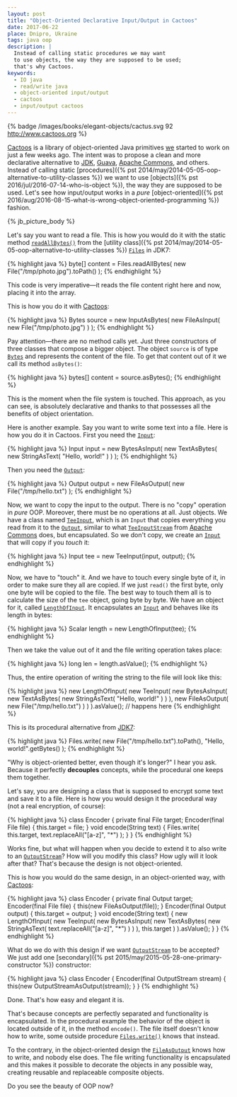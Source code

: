 ```yaml
---
layout: post
title: "Object-Oriented Declarative Input/Output in Cactoos"
date: 2017-06-22
place: Dnipro, Ukraine
tags: java oop
description: |
  Instead of calling static procedures we may want
  to use objects, the way they are supposed to be used;
  that's why Cactoos.
keywords:
  - IO java
  - read/write java
  - object-oriented input/output
  - cactoos
  - input/output cactoos
---
```


{% badge /images/books/elegant-objects/cactus.svg 92 http://www.cactoos.org %}

[Cactoos](http://www.cactoos.org) is a library of object-oriented
Java primitives
[we](https://github.com/yegor256/cactoos#contributors)
started to work on just a few weeks ago. The intent was to
propose a clean and more declarative alternative to
[JDK](https://en.wikipedia.org/wiki/Java_Development_Kit),
[Guava](https://github.com/google/guava),
[Apache Commons](https://commons.apache.org/),
and others. Instead of calling static
[procedures]({% pst 2014/may/2014-05-05-oop-alternative-to-utility-classes %})
we want to use [objects]({% pst 2016/jul/2016-07-14-who-is-object %}),
the way they are supposed to be used. Let's see how input/output works in a _pure_
[object-oriented]({% pst 2016/aug/2016-08-15-what-is-wrong-object-oriented-programming %})
fashion.

<!--more-->

{% jb_picture_body %}

Let's say you want to read a file. This is how you would do it with the static method
[`readAllBytes()`](https://docs.oracle.com/javase/7/docs/api/java/nio/file/Files.html#readAllBytes%28java.nio.file.Path%29) from the
[utility class]({% pst 2014/may/2014-05-05-oop-alternative-to-utility-classes %})
[`Files`](https://docs.oracle.com/javase/7/docs/api/java/nio/file/Files.html)
in JDK7:

{% highlight java %}
byte[] content = Files.readAllBytes(
  new File("/tmp/photo.jpg").toPath()
);
{% endhighlight %}

This code is very imperative&mdash;it reads the file content right here and now,
placing it into the array.

This is how you do it with [Cactoos](https://github.com/yegor256/cactoos):

{% highlight java %}
Bytes source = new InputAsBytes(
  new FileAsInput(
    new File("/tmp/photo.jpg")
  )
);
{% endhighlight %}

Pay attention&mdash;there are no method calls yet. Just three constructors
of three classes that compose a bigger object. The object `source` is of type
[`Bytes`](http://static.javadoc.io/org.cactoos/cactoos/0.2/org/cactoos/Bytes.html)
and represents the content of the file. To get that content
out of it we call its method `asBytes()`:

{% highlight java %}
bytes[] content = source.asBytes();
{% endhighlight %}

This is the moment when the file system is touched. This approach, as you
can see, is absolutely declarative and thanks to that possesses all the
benefits of object orientation.

Here is another example. Say you want to write some text into a file. Here
is how you do it in Cactoos. First you need the
[`Input`](http://static.javadoc.io/org.cactoos/cactoos/0.2/org/cactoos/Input.html):

{% highlight java %}
Input input = new BytesAsInput(
  new TextAsBytes(
    new StringAsText(
      "Hello, world!"
    )
  )
);
{% endhighlight %}

Then you need the [`Output`](http://static.javadoc.io/org.cactoos/cactoos/0.2/org/cactoos/Output.html):

{% highlight java %}
Output output = new FileAsOutput(
  new File("/tmp/hello.txt")
);
{% endhighlight %}

Now, we want to copy the input to the output. There is no "copy" operation
in _pure_ OOP. Moreover, there must be no operations at all. Just objects. We
have a class named
[`TeeInput`](http://static.javadoc.io/org.cactoos/cactoos/0.2/org/cactoos/io/TeeInput.html),
which is an `Input` that copies everything
you read from it to the
[`Output`](http://static.javadoc.io/org.cactoos/cactoos/0.2/org/cactoos/Output.html),
similar to what
[`TeeInputStream`](https://commons.apache.org/proper/commons-io/javadocs/api-1.4/org/apache/commons/io/input/TeeInputStream.html)
from [Apache Commons](https://commons.apache.org/) does, but encapsulated. So we don't copy, we create an
[`Input`](http://static.javadoc.io/org.cactoos/cactoos/0.2/org/cactoos/Input.html)
that will copy if you _touch_ it:

{% highlight java %}
Input tee = new TeeInput(input, output);
{% endhighlight %}

Now, we have to "touch" it. And we have to touch every single byte of it,
in order to make sure they all are copied. If we just `read()` the first
byte, only one byte will be copied to the file. The best way to touch them
all is to calculate the size of the `tee` object, going byte by byte. We
have an object for it, called
[`LengthOfInput`](http://static.javadoc.io/org.cactoos/cactoos/0.2/org/cactoos/io/LengthOfInput.html).
It encapsulates an
[`Input`](http://static.javadoc.io/org.cactoos/cactoos/0.2/org/cactoos/Input.html)
and behaves like its length in bytes:

{% highlight java %}
Scalar<Long> length = new LengthOfInput(tee);
{% endhighlight %}

Then we take the value out of it and the file writing operation takes place:

{% highlight java %}
long len = length.asValue();
{% endhighlight %}

Thus, the entire operation of writing the string to the file will
look like this:

{% highlight java %}
new LengthOfInput(
  new TeeInput(
    new BytesAsInput(
      new TextAsBytes(
        new StringAsText(
          "Hello, world!"
        )
      )
    ),
    new FileAsOutput(
      new File("/tmp/hello.txt")
    )
  )
).asValue(); // happens here
{% endhighlight %}

This is its procedural alternative from
[JDK7](https://docs.oracle.com/javase/7/docs/api/java/nio/file/Files.html#write%28java.nio.file.Path,%20byte[],%20java.nio.file.OpenOption...%29):

{% highlight java %}
Files.write(
  new File("/tmp/hello.txt").toPath(),
  "Hello, world!".getBytes()
);
{% endhighlight %}

"Why is object-oriented better, even though it's longer?" I hear you ask.
Because it perfectly **decouples** concepts, while the procedural one keeps
them together.

Let's say, you are designing a class that is supposed
to encrypt some text and save it to a file. Here is how you would
design it the procedural way (not a real encryption, of course):

{% highlight java %}
class Encoder {
  private final File target;
  Encoder(final File file) {
    this.target = file;
  }
  void encode(String text) {
    Files.write(
      this.target,
      text.replaceAll("[a-z]", "*")
    );
  }
}
{% endhighlight %}

Works fine, but what will happen when you decide to extend it to also write to
an [`OutputStream`](https://docs.oracle.com/javase/7/docs/api/java/io/OutputStream.html)?
How will you modify this class? How ugly will it look after that?
That's because the design is not object-oriented.

This is how you would do the same design, in an object-oriented way,
with [Cactoos](http://www.cactoos.org):

{% highlight java %}
class Encoder {
  private final Output target;
  Encoder(final File file) {
    this(new FileAsOutput(file));
  }
  Encoder(final Output output) {
    this.target = output;
  }
  void encode(String text) {
    new LengthOfInput(
      new TeeInput(
        new BytesAsInput(
          new TextAsBytes(
            new StringAsText(
              text.replaceAll("[a-z]", "*")
            )
          )
        ),
        this.target
      )
    ).asValue();
  }
}
{% endhighlight %}

What do we do with this design if we want
[`OutputStream`](https://docs.oracle.com/javase/7/docs/api/java/io/OutputStream.html)
to be accepted? We just add one
[secondary]({% pst 2015/may/2015-05-28-one-primary-constructor %}) constructor:

{% highlight java %}
class Encoder {
  Encoder(final OutputStream stream) {
    this(new OutputStreamAsOutput(stream));
  }
}
{% endhighlight %}

Done. That's how easy and elegant it is.

That's because concepts are perfectly separated and functionality
is encapsulated. In the procedural example the behavior of the object is
located outside of it, in the method `encode()`. The file itself doesn't know
how to write, some outside procedure
[`Files.write()`](https://docs.oracle.com/javase/7/docs/api/java/nio/file/Files.html#write%28java.nio.file.Path,%20byte[],%20java.nio.file.OpenOption...%29)
knows that instead.

To the contrary, in the object-oriented design the
[`FileAsOutput`](http://static.javadoc.io/org.cactoos/cactoos/0.2/org/cactoos/io/FileAsOutput.html)
knows how to write, and nobody else does.
The file writing functionality is encapsulated and this makes it
possible to decorate the objects in any possible way, creating
reusable and replaceable composite objects.

Do you see the beauty of OOP now?
